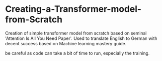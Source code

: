 # Creating-a-Transformer-model-from-Scratch
Creation of simple transformer model from scratch based on seminal 'Attention Is All You Need Paper'. Used to translate English to German with decent success based on Machine learning mastery guide.

be careful as code can take a bit of time to run, especially the training.

